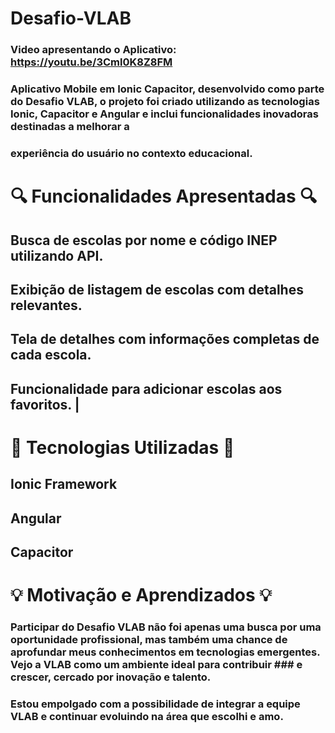 # Desafio-VLAB

### Video apresentando o Aplicativo: https://youtu.be/3Cml0K8Z8FM

### Aplicativo Mobile em Ionic Capacitor, desenvolvido como parte do Desafio VLAB, o projeto foi criado utilizando as tecnologias Ionic, Capacitor e Angular e inclui funcionalidades inovadoras destinadas a melhorar a 
### experiência do usuário no contexto educacional.

# 🔍 Funcionalidades Apresentadas 🔍
## Busca de escolas por nome e código INEP utilizando API. 
## Exibição de listagem de escolas com detalhes relevantes. 
## Tela de detalhes com informações completas de cada escola. 
## Funcionalidade para adicionar escolas aos favoritos. |

# 🚀 Tecnologias Utilizadas 🚀
## Ionic Framework 
## Angular 
## Capacitor 

# 💡 Motivação e Aprendizados 💡
### Participar do Desafio VLAB não foi apenas uma busca por uma oportunidade profissional, mas também uma chance de aprofundar meus conhecimentos em tecnologias emergentes. Vejo a VLAB como um ambiente ideal para contribuir ### e crescer, cercado por inovação e talento.
### Estou empolgado com a possibilidade de integrar a equipe VLAB e continuar evoluindo na área que escolhi e amo.
